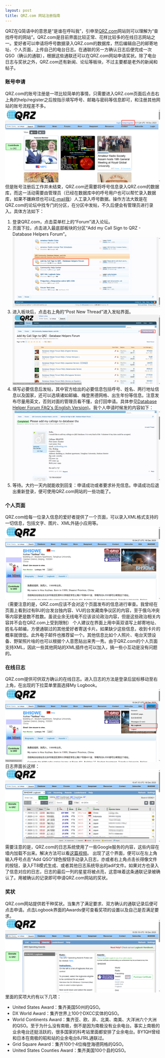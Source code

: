 ```yaml
---
layout: post
title: QRZ.com 网站注册指南
---
```

QRZ在Q简语中的意思是“是谁在呼叫我”，引申至[QRZ.com](https://www.qrz.com/)网站则可以理解为“查找呼号的网站”。QRZ.com是目前界面比较正常、花样比较多的在线日志网站之一。爱好者可以申请将呼号数据录入QRZ.com的数据库，然后编辑自己的邮寄地址、个人页面，上传自己的电台日志。在通联的另一方确认日志后便完成一次QSO（确认的通联），根据这些通联还可以在QRZ.com网站申请奖状。除了电台日志与奖状之外，QRZ.com还有新闻、论坛等板块，不过主要都是老外的新闻和帖子。
### 账号申请
QRZ.com的账号注册是一项比较简单的事情，只需要进入QRZ.com页面后点击右上角的help/register之后按指示填写呼号、邮箱与密码等信息即可，和注册其他网站的账号流程差不多。
![/pictures/qrz1.png](/pictures/qrz1.png)
但是账号注册后工作并未结束，QRZ.com还需要将呼号信息录入QRZ.com的数据库，而这一活动需要由管理员（已经在数据库中的呼号用户也可以帮忙录入数据库，如果不嫌麻烦也可以[E-mail我](mailto:yurihou@qq.com)）人工录入呼号数据。操作方法大致是在QRZ.com的论坛中找专门的分区，在分区中发帖，不久后便会有管理员进行录入。具体方法如下：
1. 登录QRZ.com，点击菜单栏上的“Forum”进入论坛。
2. 页面下拉，点击进入最底部板块的分区“Add my Call Sign to QRZ - Database Helpers Forum”。![/pictures/qrz2.png](/pictures/qrz2.png)
3. 进入板块后，点击右上角的“Post New Thread”进入发帖界面。![/pictures/qrz3.png](/pictures/qrz3.png)
4. 填写必要信息后发帖，其中官方给出的必要信息包括呼号、姓名、两行地址信息以及国家，还可以选填诸如邮编、梅登黑德网格、出生年份等信息。注意发布尽量用英文，否则对面的管理员看不懂，会打回申请。具体参见[Database Helper Forum FAQ's (English Version)](https://forums.qrz.com/index.php?threads/database-helper-forum-faqs-english-version.816923/)。我个人申请时候发的内容如下：![/pictures/qrz4.png](/pictures/qrz4.png)
5. 等待。大约一天内就能收到回复：申请成功或者要求补充信息。申请成功后退出重新登录，便可使用QRZ.com网站的一些功能了。

### 个人页面
QRZ.com给每一位录入信息的爱好者提供了一个页面，可以录入XML格式支持的一切信息，包括文字、图片、XML外链小应用等。
![/pictures/qrz5.png](/pictures/qrz5.png)
（需要注意的是，QRZ.com应该不会对这个页面发布的信息进行审查。我曾经在页面上看到过有BU的台发台独内容、VU的台发藏南争议区的内容，至于俄乌冲突等内容更是数不胜数。虽说业余无线电不应该谈论政治内容，但是这些政治相关内容并不会在QRZ.com上受到限制）
个人建议在界面上用中英双语写上邮寄地址、姓名与邮编，方便通联过的其他爱好者寄送卡片。如果缺少这些信息，收到卡片的概率就很低。此外电子邮件也推荐留一个。其他信息比如个人照片、电台天馈设备、野架照片啥的也可以根据个人意愿贴出来秀一秀。由于QRZ.com的个人页面支持XML，因此一些其他网站的XML插件也可以加入，搞一些小互动是没有问题的。
### 在线日志
QRZ.com提供可供双方确认的在线日志。进入日志的方法是登录后鼠标移动至右上角，在出现的下拉菜单里面选择My Logbook。
![/pictures/qrz6.png](/pictures/qrz6.png)
日志界面长这样：![/pictures/qrz7.png](/pictures/qrz7.png)
需要注意的是，QRZ.com的日志系统使用了一些Google服务的内容，这些内容在墙内加载不出来。解决方法可以看[这篇视频](https://www.bilibili.com/video/BV1NZ4y1j7e8)。
出现了这个界面，便可以在左上角输入呼号点击“Add QSO”绿色按钮手动录入日志，亦或者右上角点击长得像文件的按钮，录入FT8模式生成、或者其他日志系统导出的adif文件。如果对方也录入了信息对应的日志，日志的最后一列的星星将被点亮，这意味着这条通联记录被确认了。用被确认的记录即可申请QRZ.com网站的奖状。
### 奖状
QRZ.com网站提供若干种奖状。当集齐了满足要求、双方确认的通联记录后便可点击申请。点击Logbook界面的Awards便可查看奖项的设置以及自己是否满足要求。
![/pictures/qrz8.png](/pictures/qrz8.png)
里面的奖项大约有以下几项：
- United States Award：集齐美国50州的QSO。
- DX World Award：集齐世界上100个DXCC实体的QSO。
- World Continents Award：集齐亚、欧、非、北美、南美、大洋洲六个大洲的QSO。至于为什么没有南极，倒不是因为南极没有业余电台。事实上南极的业余电台还挺活跃的，很多国家的科考站里面都安排了业余电台。BY1QH曾经和日本在南极的昭和站的业余电台8J1RL通联过。
- Grid Square Award：集齐100个4位梅登海德网格的QSO。
- United States Counties Award：集齐美国100个县的QSO。

